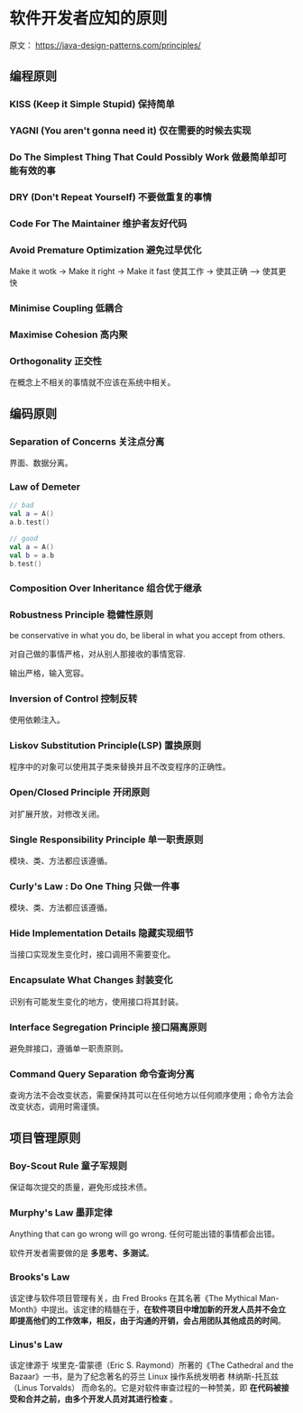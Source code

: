 # 软件开发者应知的原则

原文： https://java-design-patterns.com/principles/

## 编程原则

### KISS (Keep it Simple Stupid) 保持简单

### YAGNI (You aren't gonna need it) 仅在需要的时候去实现

### Do The Simplest Thing That Could Possibly Work 做最简单却可能有效的事

### DRY (Don't Repeat Yourself) 不要做重复的事情

### Code For The Maintainer 维护者友好代码

### Avoid Premature Optimization 避免过早优化

Make it wotk -> Make it right -> Make it fast
使其工作 -> 使其正确 —> 使其更快

### Minimise Coupling 低耦合

### Maximise Cohesion 高内聚

### Orthogonality 正交性

在概念上不相关的事情就不应该在系统中相关。

## 编码原则

### Separation of Concerns 关注点分离

界面、数据分离。

### Law of Demeter

```kt
// bad
val a = A()
a.b.test()

// good
val a = A()
val b = a.b
b.test()
```

### Composition Over Inheritance 组合优于继承

### Robustness Principle 稳健性原则

be conservative in what you do, be liberal in what you accept from others.

对自己做的事情严格，对从别人那接收的事情宽容.

输出严格，输入宽容。

### Inversion of Control 控制反转

使用依赖注入。

### Liskov Substitution Principle(LSP) 置换原则

程序中的对象可以使用其子类来替换并且不改变程序的正确性。

### Open/Closed Principle 开闭原则

对扩展开放，对修改关闭。

### Single Responsibility Principle 单一职责原则

模块、类、方法都应该遵循。

### Curly's Law : Do One Thing 只做一件事

模块、类、方法都应该遵循。

### Hide Implementation Details 隐藏实现细节

当接口实现发生变化时，接口调用不需要变化。

### Encapsulate What Changes 封装变化

识别有可能发生变化的地方，使用接口将其封装。

### Interface Segregation Principle 接口隔离原则

避免胖接口，遵循单一职责原则。

### Command Query Separation 命令查询分离

查询方法不会改变状态，需要保持其可以在任何地方以任何顺序使用；命令方法会改变状态，调用时需谨慎。

## 项目管理原则

### Boy-Scout Rule 童子军规则

保证每次提交的质量，避免形成技术债。

### Murphy's Law 墨菲定律

Anything that can go wrong will go wrong.
任何可能出错的事情都会出错。

软件开发者需要做的是 **多思考、多测试**。

### Brooks's Law

该定律与软件项目管理有关，由 Fred Brooks 在其名著《The Mythical Man-Month》中提出。该定律的精髓在于，**在软件项目中增加新的开发人员并不会立即提高他们的工作效率，相反，由于沟通的开销，会占用团队其他成员的时间**。

### Linus's Law

该定律源于 埃里克-雷蒙德（Eric S. Raymond）所著的《The Cathedral and the Bazaar》一书，是为了纪念著名的芬兰 Linux 操作系统发明者 林纳斯-托瓦兹（Linus Torvalds） 而命名的。它是对软件审查过程的一种赞美，即 **在代码被接受和合并之前，由多个开发人员对其进行检查** 。
